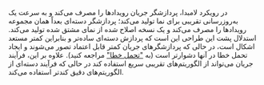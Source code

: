 در رویکرد لامبدا، پردازشگر جریان رویدادها را مصرف می‌کند و به سرعت یک به‌روزرسانی تقریبی برای نما تولید می‌کند؛ پردازشگر دسته‌ای بعداً همان مجموعه رویدادها را مصرف می‌کند و یک نسخه اصلاح شده از نمای مشتق شده تولید می‌کند. استدلال پشت این طراحی این است که پردازش دسته‌ای ساده‌تر و بنابراین کمتر مستعد اشکال است، در حالی که پردازشگرهای جریان کمتر قابل اعتماد تصور می‌شوند و ایجاد تحمل خطا در آنها دشوارتر است (به ["تحمل خطا"](ch11.html#sec_stream_fault_tolerance) مراجعه کنید). علاوه بر این، فرآیند جریان می‌تواند از الگوریتم‌های تقریبی سریع استفاده کند در حالی که فرآیند دسته‌ای از الگوریتم‌های دقیق کندتر استفاده می‌کند.